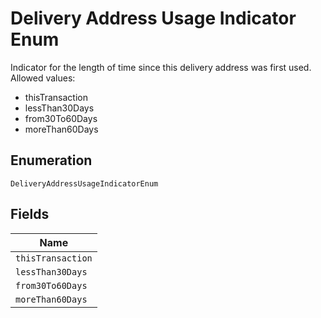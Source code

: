
# Delivery Address Usage Indicator Enum

Indicator for the length of time since this delivery address was first used.
Allowed values:

* thisTransaction
* lessThan30Days
* from30To60Days
* moreThan60Days

## Enumeration

`DeliveryAddressUsageIndicatorEnum`

## Fields

| Name |
|  --- |
| `thisTransaction` |
| `lessThan30Days` |
| `from30To60Days` |
| `moreThan60Days` |

